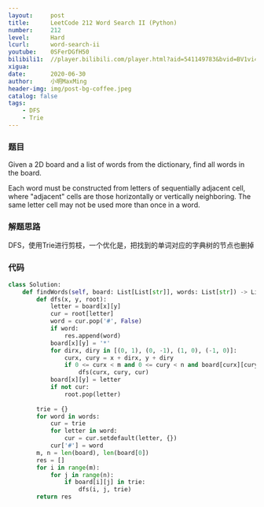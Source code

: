 ```yaml
---
layout:     post
title:      LeetCode 212 Word Search II (Python)
number:     212
level:      Hard
lcurl:      word-search-ii
youtube:    0SFerDGfH50
bilibili1:  //player.bilibili.com/player.html?aid=541149783&bvid=BV1vi4y1G7NQ&cid=207430661&page=1
xigua:      
date:       2020-06-30
author:     小明MaxMing
header-img: img/post-bg-coffee.jpeg
catalog: false
tags:
    - DFS
    - Trie
---
```


### 题目

Given a 2D board and a list of words from the dictionary, find all words in the board.

Each word must be constructed from letters of sequentially adjacent cell, where "adjacent" cells are those horizontally or vertically neighboring. The same letter cell may not be used more than once in a word.

### 解题思路

DFS，使用Trie进行剪枝，一个优化是，把找到的单词对应的字典树的节点也删掉

### 代码
```python
class Solution:
    def findWords(self, board: List[List[str]], words: List[str]) -> List[str]:
        def dfs(x, y, root):
            letter = board[x][y]
            cur = root[letter]
            word = cur.pop('#', False)
            if word:
                res.append(word)
            board[x][y] = '*'
            for dirx, diry in [(0, 1), (0, -1), (1, 0), (-1, 0)]:
                curx, cury = x + dirx, y + diry
                if 0 <= curx < m and 0 <= cury < n and board[curx][cury] in cur:
                    dfs(curx, cury, cur)
            board[x][y] = letter
            if not cur:
                root.pop(letter)
                
        trie = {}
        for word in words:
            cur = trie
            for letter in word:
                cur = cur.setdefault(letter, {})
            cur['#'] = word
        m, n = len(board), len(board[0])
        res = []
        for i in range(m):
            for j in range(n):
                if board[i][j] in trie:
                    dfs(i, j, trie)
        return res
```
